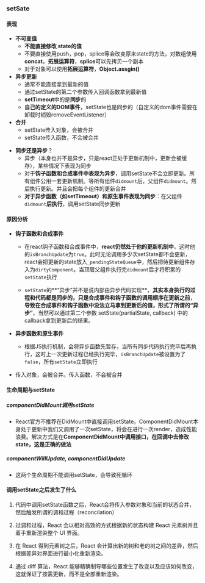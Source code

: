 ### setSate

#### 表现

- **不可变值**
  - **不能直接修改 state的值**
  - 不要直接使用push，pop，splice等会改变原来state的方法，对数组使用**concat**，**拓展运算符**，**splice**可以先拷贝一个副本
  - 对于对象可以使用**拓展运算符**，**Object.assgin()**
- **异步更新**
  - 通常不能直接拿到最新的值
  - 通过setState的第二个参数传入回调函数拿到最新值
  - **setTimeout**中的是**同步**的
  - **自己的定义的DOM事件**，setState也是同步的（自定义的dom事件需要在卸载时销毁removeEventListener）
- **合并**
  - setState传入对象，会被合并
  - setState传入函数，不会被合并

* **同步还是异步**？
  * 异步（本身也并不是异步，只是react正处于更新机制中，更新会被缓存），某些情况下表现为同步
  * 对于**钩子函数和合成事件中表现为异步**，调用setState不会立即更新。所有组件公用一套更新机制。等所有组件`didmount`后，父组件`didmount`。然后执行更新。并且会把每个组件的更新合并
  * **对于异步函数（如setTimeout）和原生事件表现为同步**：在父组件`didmount`**后执行**，调用setState同步更新



#### 原因分析

- **钩子函数和合成事件**

  - 在react钩子函数和合成事件中，**react仍然处于他的更新机制中**，这时他的`isBranchUpdate`为`true`。此时无论调用多少次setState都不会更新，react会把更新的state放入`_pendingStateQueue`中，然后把待更新组件存入为`dirtyComponent`。当顶层父组件执行完`didmount`后才将积累的`setState`执行

  - `setState`的**“异步”并不是说内部由异步代码实现**，**其实本身执行的过程和代码都是同步的，只是合成事件和钩子函数的调用顺序在更新之前**，**导致在合成事件和钩子函数中没法立马拿到更新后的值，形式了所谓的“异步”**，当然可以通过第二个参数 setState(partialState, callback) 中的callback拿到更新后的结果。

    
- **异步函数和原生事件**

  - 根据JS执行机制，会将异步函数先暂存，当所有同步代码执行完毕后再执行，这时上一次更新过程已经执行完毕，`isBranchUpdate`被设置为了`false`，所有`setState`立即执行
- 传入对象，会被合并。传入函数，不会被合并


#### 生命周期与setState
##### componentDidMount调用setState

* React官方不推荐在DidMount中直接调用setState。ComponentDidMount本身处于更新中我们又调用了一次setState，将会在进行一次render，造成性能浪费。解决方式是在**ComponentDidMount中调用接口，在回调中去修改state，这是正确的做法**

##### componentWillUpdate, componentDidUpdate

* 这两个生命周期不能调用setState，会导致死循环

#### 调用setState之后发生了什么

1. 代码中调用setState函数之后，React会将传入参数对象和当前的状态合并，然后触发所谓的调和过程（reconcilation）

2. 过调和过程，React 会以相对高效的方式根据新的状态构建 React 元素树并且着手重新渲染整个 UI 界面。

3. 在 React 得到元素树之后，React 会计算出新的树和老的树之间的差异，然后根据差异对界面进行最小化重新渲染。

4. 通过 diff 算法，React 能够精确制导哪些位置发生了改变以及应该如何改变，这就保证了按需更新，而不是全部重新渲染。

   

 